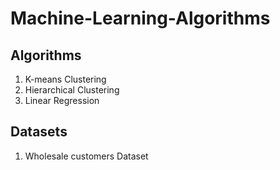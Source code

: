 # Machine-Learning-Algorithms

## Algorithms
<ol>
  <li>K-means Clustering</li>
  <li>Hierarchical Clustering</li>
  <li>Linear Regression</li>
</ol>

## Datasets
<ol>
  <li>Wholesale customers Dataset</li>
</ol>
